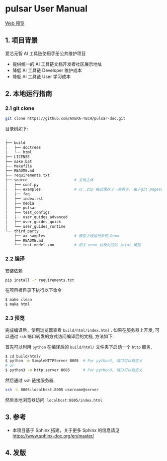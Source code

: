# pulsar User Manual

[Web 预览](https://pulsar-docs.readthedocs.io/zh_CN/latest/index.html#)

## 1. 项目背景

爱芯元智 AI 工具链使用手册公共维护项目

- 提供统一的 AI 工具链文档开发者社区展示地址
- 降低 AI 工具链 Developer 维护成本
- 降低 AI 工具链 User 学习成本

## 2. 本地运行指南

### 2.1 git clone

```bash
git clone https://github.com/AXERA-TECH/pulsar-doc.git
```

目录树如下:

```bash
.
├── build
│   ├── doctrees
│   └── html
├── LICENSE
├── make.bat
├── Makefile
├── README.md
├── requirements.txt
├── source                     # 文档主体
│   ├── conf.py
│   ├── examples               # 以 .zip 格式保存了一些例子, 由于git pages的限制, 在线文档不支持点击下载操作
│   ├── faq
│   ├── index.rst
│   ├── media
│   ├── pulsar
│   ├── test_configs
│   ├── user_guides_advanced
│   ├── user_guides_quick
│   └── user_guides_runtime
└── third_party
    ├── ax-samples             # 模型上板运行示例 Demo
    ├── README.md
    └── test-model-zoo         # 相关 onnx 以及对应的 joint 模型
```

### 2.2 编译

安装依赖

```bash
pip install -r requirements.txt
```

在项目根目录下执行以下命令

```bash
$ make clean
$ make html
```

### 2.3 预览

完成编译后，使用浏览器查看 `build/html/index.html` . 如果在服务器上开发, 可以通过 `ssh` 端口转发的方式访问编译后的文档, 方法如下:

首先可以利用 `python` 在编译后的 `build/html/` 文件夹下启动一个 `http` 服务,

```bash
$ cd build/html/
$ python -m SimpleHTTPServer 8005  # For python2, 端口可以自定义
# or
$ python3 -m http.server 8005      # For python3, 端口可以自定义
```

然后通过 `ssh` 链接服务器,

```bash
ssh -L 8005:localhost:8005 username@server
```

然后本地浏览器访问: `localhost:8005/index.html`

## 3. 参考

- 本项目基于 Sphinx 搭建，关于更多 Sphinx 的信息请见 https://www.sphinx-doc.org/en/master/

## 4. 发版



